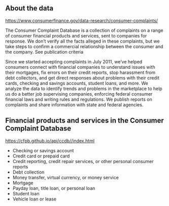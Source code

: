 ## About the data

https://www.consumerfinance.gov/data-research/consumer-complaints/

The Consumer Complaint Database is a collection of complaints on a range of consumer financial products and services, sent to companies for response. We don’t verify all the facts alleged in these complaints, but we take steps to confirm a commercial relationship between the consumer and the company. See publication criteria 

Since we started accepting complaints in July 2011, we’ve helped consumers connect with financial companies to understand issues with their mortgages, fix errors on their credit reports, stop harassment from debt collectors, and get direct responses about problems with their credit cards, checking and savings accounts, student loans, and more. We analyze the data to identify trends and problems in the marketplace to help us do a better job supervising companies, enforcing federal consumer financial laws and writing rules and regulations. We publish reports on complaints and share information with state and federal agencies.

## Financial products and services in the Consumer Complaint Database  

https://cfpb.github.io/api/ccdb//index.html  

* Checking or savings account  
* Credit card or prepaid card  
* Credit reporting, credit repair services, or other personal consumer reports  
* Debt collection  
* Money transfer, virtual currency, or money service  
* Mortgage  
* Payday loan, title loan, or personal loan  
* Student loan  
* Vehicle loan or lease  

